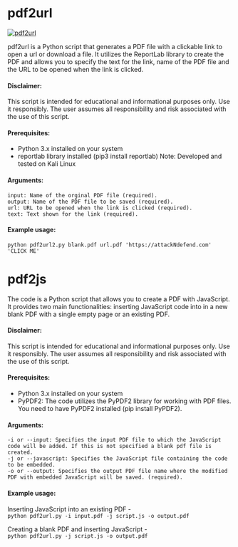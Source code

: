 # pdf2url

<a href="https://streamable.com/arr12g" title="pdf2url"><img src="https://github.com/ATTACKnDEFEND/pdf2url/blob/main/images/pdf2url.png" alt="pdf2url" /></a>

pdf2url is a Python script that generates a PDF file with a clickable link to open a url or download a file. It utilizes the ReportLab library to create the PDF and allows you to specify the text for the link, name of the PDF file and the URL to be opened when the link is clicked.

#### Disclaimer:
This script is intended for educational and informational purposes only. Use it responsibly. The user assumes all responsibility and risk associated with the use of this script.

#### Prerequisites:
- Python 3.x installed on your system
- reportlab library installed (pip3 install reportlab)
Note: Developed and tested on Kali Linux

#### Arguments:
```
input: Name of the orginal PDF file (required).
output: Name of the PDF file to be saved (required).
url: URL to be opened when the link is clicked (required).
text: Text shown for the link (required).
```
#### Example usage:
```
python pdf2url2.py blank.pdf url.pdf 'https://attackNdefend.com' 'CLICK ME'
```

# pdf2js

The code is a Python script that allows you to create a PDF with JavaScript. It provides two main functionalities: inserting JavaScript code into in a new blank PDF with a single empty page or an existing PDF.

#### Disclaimer:
This script is intended for educational and informational purposes only. Use it responsibly. The user assumes all responsibility and risk associated with the use of this script.

#### Prerequisites:
- Python 3.x installed on your system
- PyPDF2: The code utilizes the PyPDF2 library for working with PDF files. You need to have PyPDF2 installed (pip install PyPDF2).

#### Arguments:
```
-i or --input: Specifies the input PDF file to which the JavaScript code will be added. If this is not specified a blank pdf file is created.
-j or --javascript: Specifies the JavaScript file containing the code to be embedded.
-o or --output: Specifies the output PDF file name where the modified PDF with embedded JavaScript will be saved. (required).
```
#### Example usage:

Inserting JavaScript into an existing PDF -
<br />
`python pdf2url.py -i input.pdf -j script.js -o output.pdf`<br />

Creating a blank PDF and inserting JavaScript -
<br />
`python pdf2url.py -j script.js -o output.pdf`<br />



